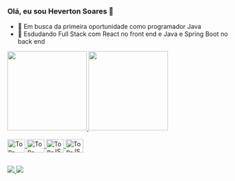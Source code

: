 ### Olá, eu sou Heverton Soares 👋

- 🔭 Em busca da primeira oportunidade como programador Java
- 🌱 Esdudando Full Stack com React no front end e Java e Spring Boot no back end

<div>
   <a href="https://beacons.ai/hevertonxav">
   <img height="180em" src="https://github-readme-stats.vercel.app/api?username=hevertonxav&show_icons=true&theme=dark&include_all_commits=true&count_private=true"/>
   <img height="180em" src="https://github-readme-stats.vercel.app/api/top-langs/?username=hevertonxav&layout=compact&langs_cont=16&theme=dark"/>
</div>

<div style="display: inline_block"><br>
  <img align="center" alt="Ton-HTML" height="30" width="40" src="https://cdn.jsdelivr.net/gh/devicons/devicon@latest/icons/html5/html5-original.svg" />
  <img align="center" alt="Ton-CSS" height="30" width="40" src="https://cdn.jsdelivr.net/gh/devicons/devicon@latest/icons/css3/css3-original.svg" />
  <img align="center" alt="Ton-JS" height="30" width="40" src="https://cdn.jsdelivr.net/gh/devicons/devicon@latest/icons/javascript/javascript-original.svg" />
  <img align="center" alt="Ton-JS" height="30" width="40" src="https://cdn.jsdelivr.net/gh/devicons/devicon@latest/icons/java/java-original.svg" />
</div>

##

<div>
  <a href="https://www.linkedin.com/in/heverton-soares-a45a25234/"><img src="https://img.shields.io/badge/LinkedIn-0077B5?style=for-the-badge&logo=linkedin&logoColor=white"</a>
  <a href="xavierheverton@gmail.com"><img src="https://img.shields.io/badge/Gmail-D14836?style=for-the-badge&logo=gmail&logoColor=white"</a>
</div>

